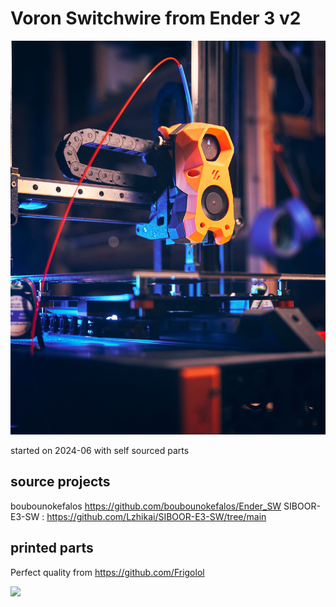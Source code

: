 # Voron Switchwire from Ender 3 v2

![printer_picture](https://github.com/albworkshop/e3v2-switchwire/blob/master/pictures/DSC04953.jpg?raw=true)


started on 2024-06 with self sourced parts

## source projects
boubounokefalos https://github.com/boubounokefalos/Ender_SW
SIBOOR-E3-SW : https://github.com/Lzhikai/SIBOOR-E3-SW/tree/main

## printed parts 
Perfect quality from https://github.com/Frigolol

<img src="https://i.imgur.com/ZWnhY9T.png](https://github.com/albworkshop/e3v2-switchwire/blob/master/pictures/DSC04752%201.jpg?raw=true" width="200">
